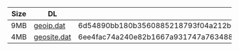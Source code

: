 |    Size   |     DL  | sha512sum |
|  ---  |  ---  |  ---  |
| 9MB | [geoip.dat](https://cdn.jsdelivr.net/gh/googleians/Rules@main/geoip.dat) | 6d54890bb180b3560885218793f04a212b759693c6c61ceb762bd2c29975f2772726ae3b674d69593c0b69fd443275a570bab1d2468e2f4205f78f6907b9167d |
| 4MB | [geosite.dat](https://cdn.jsdelivr.net/gh/googleians/Rules@main/geosite.dat) | 6ee4fac74a240e82b1667a931747a763488fea48f66be7cce700ba518fa00375df8938578b7a831f52fd70b9e34ffb38b20b30bc5d4e398bd8bb246228f0a561 |

